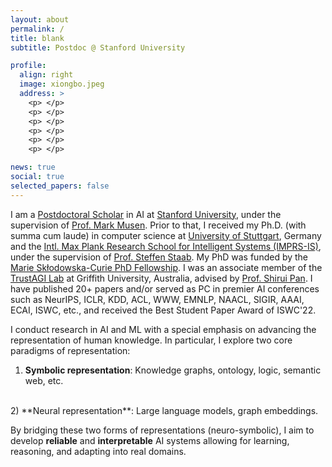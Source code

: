 ```yaml
---
layout: about
permalink: /
title: blank
subtitle: Postdoc @ Stanford University

profile:
  align: right
  image: xiongbo.jpeg
  address: >
    <p> </p>
    <p> </p>
    <p> </p>
    <p> </p>
    <p> </p>
    <p> </p>

news: true
social: true
selected_papers: false
---
```


I am a [Postdoctoral Scholar](https://profiles.stanford.edu/352663) in AI at [Stanford University](), under the supervision of [Prof. Mark Musen](https://scholar.google.com/citations?user=FmMT4CcAAAAJ&hl=en). Prior to that, I received my Ph.D. (with summa cum laude) in computer science at [University of Stuttgart](), Germany and the [Intl. Max Plank Research School for Intelligent Systems (IMPRS-IS)](https://imprs.is.mpg.de/), under the supervision of [Prof. Steffen Staab](https://www.southampton.ac.uk/people/5xf8n2/professor-steffen-staab). 
My PhD was funded by the [Marie Skłodowska-Curie PhD Fellowship](). I was an associate member of the [TrustAGI Lab](https://trust-agi.github.io/) at Griffith University, Australia, advised by [Prof. Shirui Pan](). I have published 20+ papers and/or served as PC in premier AI conferences such as NeurIPS, ICLR, KDD, ACL, WWW, EMNLP, NAACL, SIGIR, AAAI, ECAI, ISWC, etc., and received the Best Student Paper Award of ISWC'22. 

I conduct research in AI and ML with a special emphasis on advancing the representation of human knowledge. In particular, I explore two core paradigms of representation:
<br>
1) **Symbolic representation**: Knowledge graphs, ontology, logic, semantic web, etc. 
<br>
2) **Neural representation**: Large language models, graph embeddings. 

By bridging these two forms of representations (neuro-symbolic), I aim to develop **reliable** and **interpretable** AI systems allowing for learning, reasoning, and adapting into real domains.








